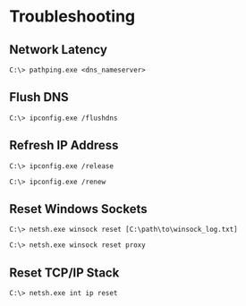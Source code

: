 # Troubleshooting

## Network Latency

```
C:\> pathping.exe <dns_nameserver>
```

## Flush DNS

```
C:\> ipconfig.exe /flushdns
```

## Refresh IP Address

```
C:\> ipconfig.exe /release

C:\> ipconfig.exe /renew
```

## Reset Windows Sockets

```
C:\> netsh.exe winsock reset [C:\path\to\winsock_log.txt]

C:\> netsh.exe winsock reset proxy
```

## Reset TCP/IP Stack

```
C:\> netsh.exe int ip reset
```